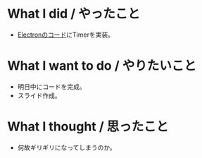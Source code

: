 # What I did / やったこと
- [Electronのコード](https://github.com/yamap55/work/tree/master/20161207_electron/webview-timer)にTimerを実装。

# What I want to do / やりたいこと
- 明日中にコードを完成。
- スライド作成。

# What I thought / 思ったこと
- 何故ギリギリになってしまうのか。
